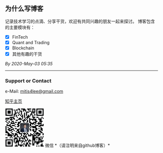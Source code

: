 ## 为什么写博客

记录技术学习的点滴、分享干货，欢迎有共同兴趣的朋友一起来探讨。
博客包含的主要模块有：
- [x] FinTech
- [x] Quant and Trading
- [x] Blockchain
- [x] 其他有趣的干货

*By 2020-May-03 05:35*


**********************
### Support or Contact
e-Mail: <mitis4lee@gmail.com>

[知乎主页](https://www.zhihu.com/people/li-ze-hang)  

<html>
<img src="./pics/wechat-qr.png/" width=128 height=128 />
微信 *（请注明来自github博客）*
</html>
